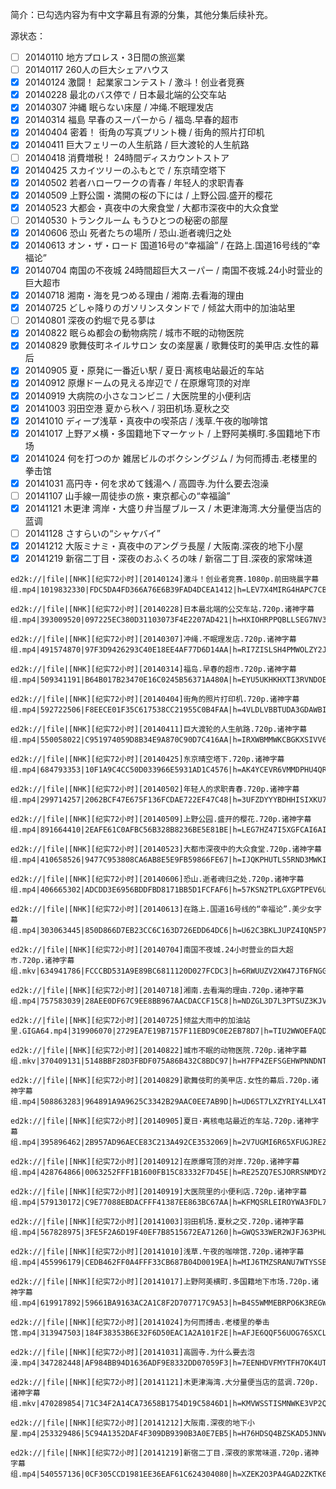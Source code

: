 简介：已勾选内容为有中文字幕且有源的分集，其他分集后续补充。  

源状态：
- [ ] 20140110 地方プロレス・3日間の旅巡業
- [ ] 20140117 260人の巨大シェアハウス
- [x] 20140124 激闘！ 起業家コンテスト / 激斗！创业者竞赛
- [x] 20140228 最北のバス停で / 日本最北端的公交车站
- [x] 20140307 沖縄 眠らない床屋 / 冲绳.不眠理发店
- [x] 20140314 福島 早春のスーパーから / 福岛.早春的超市
- [x] 20140404 密着！ 街角の写真プリント機 / 街角的照片打印机
- [x] 20140411 巨大フェリーの人生航路 / 巨大渡轮的人生航路
- [ ] 20140418 消費増税！ 24時間ディスカウントストア
- [x] 20140425 スカイツリーのふもとで / 东京晴空塔下
- [x] 20140502 若者ハローワークの青春 / 年轻人的求职青春
- [x] 20140509 上野公園・満開の桜の下には / 上野公园.盛开的樱花
- [x] 20140523 大都会・真夜中の大衆食堂 / 大都市深夜中的大众食堂
- [ ] 20140530 トランクルーム もうひとつの秘密の部屋
- [x] 20140606 恐山 死者たちの場所 / 恐山.逝者魂归之处
- [x] 20140613 オン・ザ・ロード 国道16号の“幸福論” / 在路上.国道16号线的“幸福论”
- [x] 20140704 南国の不夜城 24時間超巨大スーパー / 南国不夜城.24小时营业的巨大超市
- [x] 20140718 湘南・海を見つめる理由 / 湘南.去看海的理由
- [x] 20140725 どしゃ降りのガソリンスタンドで / 倾盆大雨中的加油站里
- [ ] 20140801 深夜の釣堀で見る夢は
- [x] 20140822 眠らぬ都会の動物病院 / 城市不眠的动物医院
- [x] 20140829 歌舞伎町ネイルサロン 女の楽屋裏 / 歌舞伎町的美甲店.女性的幕后
- [x] 20140905 夏・原発に一番近い駅 / 夏日·离核电站最近的车站
- [x] 20140912 原爆ドームの見える岸辺で / 在原爆穹顶的对岸
- [x] 20140919 大病院の小さなコンビニ / 大医院里的小便利店
- [x] 20141003 羽田空港 夏から秋へ / 羽田机场.夏秋之交
- [x] 20141010 ディープ浅草・真夜中の喫茶店 / 浅草.午夜的咖啡馆
- [x] 20141017 上野アメ横・多国籍地下マーケット / 上野阿美横町.多国籍地下市场
- [x] 20141024 何を打つのか 雑居ビルのボクシングジム / 为何而搏击.老楼里的拳击馆
- [x] 20141031 高円寺・何を求めて銭湯へ / 高圆寺.为什么要去泡澡
- [ ] 20141107 山手線一周徒歩の旅・東京都心の“幸福論”
- [x] 20141121 木更津 湾岸・大盛り弁当屋ブルース / 木更津海湾.大分量便当店的蓝调
- [ ] 20141128 さすらいの“シャケバイ”
- [x] 20141212 大阪ミナミ・真夜中のアングラ長屋 / 大阪南.深夜的地下小屋
- [x] 20141219 新宿二丁目・深夜のおふくろの味 / 新宿二丁目.深夜的家常味道
```
ed2k://|file|[NHK][纪实72小时][20140124]激斗！创业者竞赛.1080p.前田晓晨字幕组.mp4|1019832330|FDC5DA4FD366A76E6B39FAD4DCEA1412|h=LEV7X4MIRG4HAPC7CBKW5JOLSYYUTM5V|/

ed2k://|file|[NHK][纪实72小时][20140228]日本最北端的公交车站.720p.诸神字幕组.mp4|393009520|097225EC380D31103073F4E2207AD421|h=HXIOHRPPQBLLSEG7NV36VSME34ZLU4ZC|/

ed2k://|file|[NHK][纪实72小时][20140307]冲绳.不眠理发店.720p.诸神字幕组.mp4|491574870|97F3D9426293C40E18EE4AF77D6D14AA|h=RI7ZISLSH4PMWOLZY2JAAZ2HM7VPJDAF|/

ed2k://|file|[NHK][纪实72小时][20140314]福岛.早春的超市.720p.诸神字幕组.mp4|509341191|B64B017B23470E16C0245B56371A480A|h=EYU5UKHKHXTI3RVNDOEWE3ZI27VWRADN|/

ed2k://|file|[NHK][纪实72小时][20140404]街角的照片打印机.720p.诸神字幕组.mp4|592722506|F8EECE01F35C617538CC21955C0B4FAA|h=4VLDLVBBTUDA3GDAWBIGLX2OYHXGXMWL|/

ed2k://|file|[NHK][纪实72小时][20140411]巨大渡轮的人生航路.720p.诸神字幕组.mp4|550058022|C951974059D8B34E9A870C90D7C416AA|h=IRXWBMMWKCBGKXSIVV6XHNNGNRORZVH2|/

ed2k://|file|[NHK][纪实72小时][20140425]东京晴空塔下.720p.诸神字幕组.mp4|684793353|10F1A9C4CC50D033966E5931AD1C4576|h=AK4YCEVR6VMMDPHU4QRA3CZBUS3U7WIL|/

ed2k://|file|[NHK][纪实72小时][20140502]年轻人的求职青春.720p.诸神字幕组.mp4|299714257|2062BCF47E675F136FCDAE722EF47C48|h=3UFZDYYYBDHHISIXKU7AIUCXVFZFXP2D|/

ed2k://|file|[NHK][纪实72小时][20140509]上野公园.盛开的樱花.720p.诸神字幕组.mp4|891664410|2EAFE61C0AFBC56B328B8236BE5E81BE|h=LEG7HZ47I5XGFCAI6AIS3ASHIN52SSHA|/

ed2k://|file|[NHK][纪实72小时][20140523]大都市深夜中的大众食堂.720p.诸神字幕组.mp4|410658526|9477C953808CA6AB8E5E9FB59866FE67|h=IJQKPHUTLS5RND3MWKIHBEJSLAB72YZB|/

ed2k://|file|[NHK][纪实72小时][20140606]恐山.逝者魂归之处.720p.诸神字幕组.mp4|406665302|ADCDD3E6956BDDFBD8171BB5D1FCFAF6|h=57KSN2TPLGXGPTPEV6UVRAKUM7UDTT7M|/

ed2k://|file|[NHK][纪实72小时][20140613]在路上.国道16号线的“幸福论”.美少女字幕组.mp4|303063445|850D866D7EB23CC6C163D726EDD64DC6|h=U62C3BKLJUPZ4IQN5P7BMUCGANMW3NKO|/

ed2k://|file|[NHK][纪实72小时][20140704]南国不夜城.24小时营业的巨大超市.720p.诸神字幕组.mkv|634941786|FCCCBD531A9E89BC6811120D027FCDC3|h=6RWUUZV2XW47JT6FNGGIIB36FX5MI6V3|/

ed2k://|file|[NHK][纪实72小时][20140718]湘南.去看海的理由.720p.诸神字幕组.mp4|757583039|28AEE0DF67C9EE8BB967AACDACCF15C8|h=NDZGL3D7L3PTSUZ3KJVKU6MBCP5JAXJQ|/

ed2k://|file|[NHK][纪实72小时][20140725]倾盆大雨中的加油站里.GIGA64.mp4|319906070|2729EA7E19B7157F11EBD9C0E2EB78D7|h=TIU2WWOEFAQDZK7WO5J77PJO4S3I4KFL|/

ed2k://|file|[NHK][纪实72小时][20140822]城市不眠的动物医院.720p.诸神字幕组.mkv|370409131|5148BBF28D3FBDF075A86B432C8BDC97|h=H7FP4ZEFSGEHWPNNDNT6UBOBOR2JLFIK|/

ed2k://|file|[NHK][纪实72小时][20140829]歌舞伎町的美甲店.女性的幕后.720p.诸神字幕组.mp4|508863283|964891A9A9625C3342B29AAC0EE7AB9D|h=UD6ST7LXZYRIY4LLX4TMDJALLHP4DEPY|/

ed2k://|file|[NHK][纪实72小时][20140905]夏日·离核电站最近的车站.720p.诸神字幕组.mp4|395896462|2B957AD96AECE83C213A492CE3532069|h=2V7UGMI6R65XFUGJREZCA37FHA7SIMTE|/

ed2k://|file|[NHK][纪实72小时][20140912]在原爆穹顶的对岸.720p.诸神字幕组.mp4|428764866|0063252FFF1B1600FB15C83332F7D45E|h=RE25ZQ7ESJORRSNMDYZ4XC6NUQ2TVX55|/

ed2k://|file|[NHK][纪实72小时][20140919]大医院里的小便利店.720p.诸神字幕组.mp4|579130172|C9E77088EBDACFFF41387EE863BC67AA|h=KFMQSRLEIROYWA3FDL7HVE3WAAPBULTB|/

ed2k://|file|[NHK][纪实72小时][20141003]羽田机场.夏秋之交.720p.诸神字幕组.mp4|567828975|3FE5F2A6D19F40EF7B8515672EA71260|h=GWQS33WER2WJFJ63PHUOQG7IFOA3MNDI|/

ed2k://|file|[NHK][纪实72小时][20141010]浅草.午夜的咖啡馆.720p.诸神字幕组.mp4|455996179|CEDB462FF0A4FFF33CB687B04D0019EA|h=MIJ6TMZSRANU7WTYSSBEXDYRBR5QHS7V|/

ed2k://|file|[NHK][纪实72小时][20141017]上野阿美横町.多国籍地下市场.720p.诸神字幕组.mp4|619917892|59661BA9163AC2A1C8F2D707717C9A53|h=B4S5WMMEBRPO6K3REGWYVJ6CHYQHNLE4|/

ed2k://|file|[NHK][纪实72小时][20141024]为何而搏击.老楼里的拳击馆.mp4|313947503|184F38353B6E32F6D50EAC1A2A101F2E|h=AFJE6QQF56UOG76SXCLLJZZ77F4RIR2N|/

ed2k://|file|[NHK][纪实72小时][20141031]高圆寺.为什么要去泡澡.mp4|347282448|AF984BB94D1636ADF9E8332DD07059F3|h=7EENHDVFMYTFH7OK4UTPOM356OVPVII5|/

ed2k://|file|[NHK][纪实72小时][20141121]木更津海湾.大分量便当店的蓝调.720p.诸神字幕组.mkv|470289854|71C34F2A14CA73658B1754D19C5846D1|h=KMVWSSTISMNWKE3VP2Q4AKKBWPWV7YN7|/

ed2k://|file|[NHK][纪实72小时][20141212]大阪南.深夜的地下小屋.mp4|253329486|5C94A1352DAF4F309DB9390B3A0E7EB5|h=H76HDSQ4BZSKAD5JNNVC6MEPIJVR55UT|/

ed2k://|file|[NHK][纪实72小时][20141219]新宿二丁目.深夜的家常味道.720p.诸神字幕组.mp4|540557136|0CF305CCD1981EE36EAF61C624304080|h=XZEK2O3PA4GAD2ZKTK6MX5CEAPNPCSZ3|/
```
